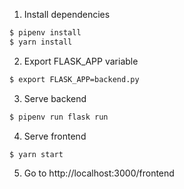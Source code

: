 1. Install dependencies
```bash
$ pipenv install
$ yarn install
```

2. Export FLASK_APP variable

```bash
$ export FLASK_APP=backend.py
```

3. Serve backend

```bash
$ pipenv run flask run
```

4. Serve frontend

```bash
$ yarn start
```

5. Go to http://localhost:3000/frontend